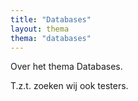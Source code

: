 ```yaml
---
title: "Databases"
layout: thema
thema: "databases"
---
```


Over het thema Databases.

T.z.t. zoeken wij ook testers.